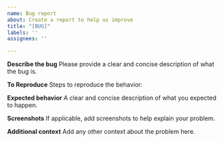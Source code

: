 ```yaml
---
name: Bug report
about: Create a report to help us improve
title: "[BUG]"
labels: ''
assignees: ''

---
```


**Describe the bug**
Please provide a clear and concise description of what the bug is.

**To Reproduce**
Steps to reproduce the behavior:

**Expected behavior**
A clear and concise description of what you expected to happen.

**Screenshots**
If applicable, add screenshots to help explain your problem.


**Additional context**
Add any other context about the problem here.
